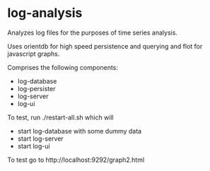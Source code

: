 log-analysis
============

Analyzes log files for the purposes of time series analysis.

Uses orientdb for high speed persistence and querying and flot for javascript graphs.

Comprises the following components:

* log-database
* log-persister
* log-server
* log-ui

To test, run ./restart-all.sh which will
* start log-database with some dummy data
* start log-server
* start log-ui

To test go to http://localhost:9292/graph2.html

